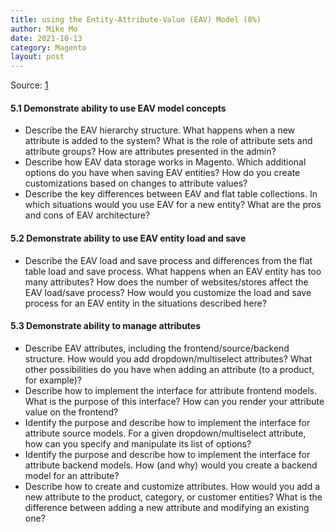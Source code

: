 ```yaml
---
title: using the Entity-Attribute-Value (EAV) Model (8%)
author: Mike Mo
date: 2021-10-13
category: Magento
layout: post
---
```


Source: [1]

#### 5.1 Demonstrate ability to use EAV model concepts

- Describe the EAV hierarchy structure. What happens when a new attribute is added to the system? What is the role of attribute sets and attribute groups? How are attributes presented in the admin?
- Describe how EAV data storage works in Magento. Which additional options do you have when saving EAV entities? How do you create customizations based on changes to attribute values?
- Describe the key differences between EAV and flat table collections. In which situations would you use EAV for a new entity? What are the pros and cons of EAV architecture?

#### 5.2 Demonstrate ability to use EAV entity load and save

- Describe the EAV load and save process and differences from the flat table load and save process. What happens when an EAV entity has too many attributes? How does the number of websites/stores affect the EAV load/save process? How would you customize the load and save process for an EAV entity in the situations described here?

#### 5.3 Demonstrate ability to manage attributes

- Describe EAV attributes, including the frontend/source/backend structure. How would you add dropdown/multiselect attributes? What other possibilities do you have when adding an attribute (to a product, for example)?
- Describe how to implement the interface for attribute frontend models. What is the purpose of this interface? How can you render your attribute value on the frontend?
- Identify the purpose and describe how to implement the interface for attribute source models. For a given dropdown/multiselect attribute, how can you specify and manipulate its list of options?
- Identify the purpose and describe how to implement the interface for attribute backend models. How (and why) would you create a backend model for an attribute?
- Describe how to create and customize attributes. How would you add a new attribute to the product, category, or customer entities? What is the difference between adding a new attribute and modifying an existing one?

[1]: https://spark.adobe.com/page/RxKLtZiTNdnn3/
